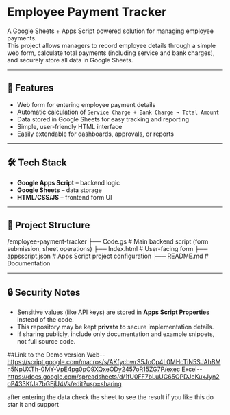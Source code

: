# Employee Payment Tracker  

A Google Sheets + Apps Script powered solution for managing employee payments.  
This project allows managers to record employee details through a simple web form, calculate total payments (including service and bank charges), and securely store all data in Google Sheets.  

---

## 🚀 Features
- Web form for entering employee payment details  
- Automatic calculation of `Service Charge + Bank Charge → Total Amount`  
- Data stored in Google Sheets for easy tracking and reporting  
- Simple, user-friendly HTML interface  
- Easily extendable for dashboards, approvals, or reports  

---

## 🛠 Tech Stack
- **Google Apps Script** – backend logic  
- **Google Sheets** – data storage  
- **HTML/CSS/JS** – frontend form UI  

---

## 📂 Project Structure
/employee-payment-tracker
├── Code.gs # Main backend script (form submission, sheet operations)
├── Index.html # User-facing form
├── appsscript.json # Apps Script project configuration
├── README.md # Documentation

---

## 🔒 Security Notes
- Sensitive values (like API keys) are stored in **Apps Script Properties** instead of the code.  
- This repository may be kept **private** to secure implementation details.  
- If sharing publicly, include only documentation and example snippets, not full source code.  

##Link to the Demo version
Web--https://script.google.com/macros/s/AKfycbwrS5JoCp4L0MHcTiN5SJAhBMn5NpUXTh-0MY-VpE4pg0pO9XQxeODy2457oR15ZG7P/exec
Excel--https://docs.google.com/spreadsheets/d/1fU0FF7bLuUG65OPDJeKuxJyn2oP433KfJa7bGEjU4Vs/edit?usp=sharing

after entering the data check the sheet to see the result
if you like this do star it and support
